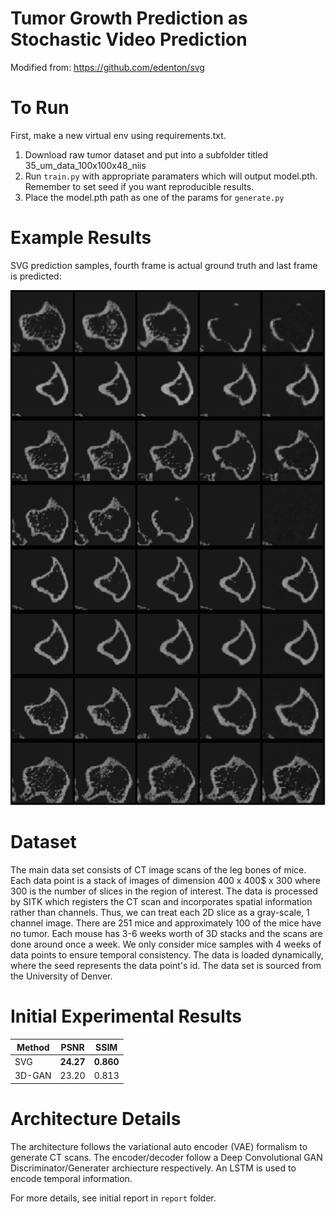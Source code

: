 # Tumor Growth Prediction as Stochastic Video Prediction

Modified from: https://github.com/edenton/svg

# To Run
First, make a new virtual env using requirements.txt.

1. Download raw tumor dataset and put into a subfolder titled 35_um_data_100x100x48_niis
1. Run  `train.py` with appropriate paramaters which will output model.pth. Remember to set seed if you want reproducible results.
1. Place the model.pth path as one of the params for `generate.py`

# Example Results
SVG prediction samples, fourth frame is actual ground truth and last frame is predicted:

![SVG Result](images/svg_reg.png)

# Dataset
The main data set consists of CT image scans of the leg bones of mice. 
Each data point is a stack of images of dimension 400 x 400$ x 300 where 300 is the number of slices in the region of interest. The data is processed by SITK which registers the CT scan and incorporates spatial information rather than channels. Thus, we can treat each 2D slice as a gray-scale, 1 channel image. There are 251 mice and approximately 100 of the mice have no tumor. Each mouse has 3-6 weeks worth of 3D stacks and the scans are done around once a week. We only consider mice samples with 4 weeks of data points to ensure temporal consistency. The data is loaded dynamically, where the seed represents the data point's id. The data set is sourced from the University of Denver.

# Initial Experimental Results
Method | PSNR | SSIM
------------ | ------------- | ------|
SVG | **24.27** | **0.860**
3D-GAN | 23.20 | 0.813

# Architecture Details
The architecture follows the variational auto encoder (VAE) formalism to generate CT scans. The encoder/decoder follow a Deep Convolutional GAN Discriminator/Generater archiecture respectively. An LSTM is used to encode temporal information. 

For more details, see initial report in ``report`` folder.
